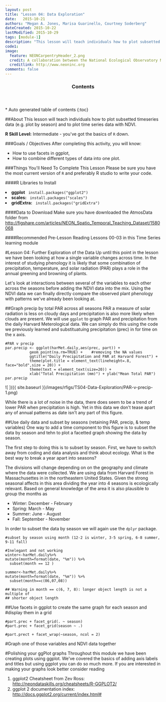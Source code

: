 ```yaml
---
layout: post
title: "Lesson 04: Data Exploration"
date:   2015-10-21
authors: "Megan A. Jones, Marisa Guarinello, Courtney Soderberg"
dateCreated: 2015-10-22
lastModified: 2015-10-29
tags: [module-1]
description: "This lesson will teach individuals how to plot subsetted timeseries data (e.g. plot by season) and to plot time series data with NDVI."
code1:
image:
  feature: NEONCarpentryHeader_2.png
  credit: A collaboration between the National Ecological Observatory Network (NEON) and Data Carpentry
  creditlink: http://www.neoninc.org
comments: false
---
```


<section id="table-of-contents" class="toc">
  <header>
    <h3>Contents</h3>
  </header>
<div id="drawer" markdown="1">
*  Auto generated table of contents
{:toc}
</div>
</section><!-- /#table-of-contents -->



##About
This lesson will teach individuals how to plot subsetted timeseries data (e.g. plot by season) and to plot time series data with NDVI.

<div id="objectives" markdown="1">

**R Skill Level:** Intermediate - you've got the basics of `R` down.

###Goals / Objectives
After completing this activity, you will know:
 * How to use facets in ggplot,
 * How to combine different types of data into one plot.


###Things You'll Need To Complete This Lesson
Please be sure you have the most current version of `R` and preferably
R studio to write your code.

####R Libraries to Install
<li><strong>ggplot</strong> <code> install.packages("ggplot2")</code></li>
<li><strong>scales:</strong> <code> install.packages("scales")</code></li>
<li><strong>gridExtra:</strong> <code> install.packages("gridExtra")</code></li>

####Data to Download
Make sure you have downloaded the AtmosData folder from
http://figshare.com/articles/NEON_Spatio_Temporal_Teaching_Dataset/1580068

####Recommended Pre-Lesson Reading
Lessons 00-03 in this Time Series learning module
</div>

#Lesson 04: Further Exploration of the Data
Up until this point in the lesson we have been looking at how a single variable 
changes across time. In the interest of studying phenology it is likely that 
some combination of precipitation, temperature, and solar radiation (PAR) plays
a role in the annual greening and browning of plants.  

Let's look at interactions between several of the variables to each other across
the seasons before adding the NDVI data into the mix.  Using the NDVI data we
can finally directly compare the observed plant phenology with patterns we've 
already been looking at.  

##Graph precip by total PAR across all seasons
PAR a measure of solar radiation is less on cloudy days and precipitation is
also more likely when clouds are present.  We will use `ggplot` to graph PAR
and precipitation from the daily Harvard Meterological data.  We can simply do
this using the code we previously learned and substituatuing precipitation
(prec) in for time on the x axis.  

    #PAR v precip 
    par.precip <- ggplot(harMet.daily,aes(prec, part)) +
               geom_point(na.rm=TRUE) +    #removing the NA values
               ggtitle("Daily Precipitation and PAR at Harvard Forest") +
               theme(plot.title = element_text(lineheight=.8, face="bold",size = 20)) +
               theme(text = element_text(size=20)) +
               xlab("Total Precipitation (mm)") + ylab("Mean Total PAR")
    par.precip

![ ]({{ site.baseurl }}/images/rfigs/TS04-Data-Exploration/PAR-v-precip-1.png) 

While there is a lot of noise in the data, there does seem to be a trend of 
lower PAR when precipitation is high. Yet in this data we don't tease apart any 
of annual patterns as date isn't any part of this figure.  

##Use daily data and subset by seasons (retaining PAR, precip, & temp variables)
One way to add a time component to this figure is to subset the data by season 
and tehn to plot a facetted graph showing the data by season.  

The first step to doing this is to subset by season.  First, we have to switch 
away from coding and data analysis and think about ecology.  What is the best
way to break a year apart into seasons?  

The divisions will change depending on on the geography and climate where the
data were collected.  We are using data from Harvard Forest in Massachusettes in
in the northeastern United States.  Given the strong seasonal affects in this 
area dividing the year into 4 seasons is ecologically relevant.  Based on
general knowledge of the area it is also plausible to group the months as 

 * Winter: December - February
 * Spring: March - May 
 * Summer: June - August
 * Fall: September - November 
 
In order to subset the data by season we will again use the `dplyr` package.


    #subset by season using month (12-2 is winter, 3-5 spring, 6-8 summer, 9-11 fall)
    
    #Inelegant and not working
    winter<-harMet.daily%>%      
    mutate(month=format(date, "%m")) %>%
      subset(month == 12 )
    
    summer<-harMet.daily%>%      
    mutate(month=format(date, "%m")) %>%
      subset(month==c(06,07,08))

    ## Warning in month == c(6, 7, 8): longer object length is not a multiple of
    ## shorter object length

##Use facets in ggplot to create the same graph for each season and
#display them in a grid

    #part.prec + facet_grid(. ~ season)
    #part.prec + facet_grid(season ~ .)
    
    #part.prect + facet_wrap(~season, ncol = 2)

#Graph one of those variables and NDVI data together


#Polishing your ggPlot graphs
Throughout this module we have been creating plots using ggplot.  We've covered
the basics of adding axis labels and titles but using ggplot you can do so much 
more.  If you are interested in making your graphs look better consider reading

1) ggplot2 Cheatsheet from Zev Ross:  http://neondataskills.org/cheatsheets/R-GGPLOT2/
2) ggplot 2 documentation index: http://docs.ggplot2.org/current/index.html#
